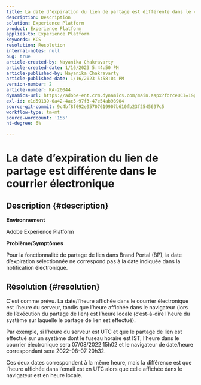 ```yaml
---
title: La date d’expiration du lien de partage est différente dans le courrier électronique
description: Description
solution: Experience Platform
product: Experience Platform
applies-to: Experience Platform
keywords: KCS
resolution: Resolution
internal-notes: null
bug: true
article-created-by: Nayanika Chakravarty
article-created-date: 1/16/2023 5:44:50 PM
article-published-by: Nayanika Chakravarty
article-published-date: 1/16/2023 5:58:04 PM
version-number: 2
article-number: KA-20044
dynamics-url: https://adobe-ent.crm.dynamics.com/main.aspx?forceUCI=1&pagetype=entityrecord&etn=knowledgearticle&id=9e14b874-c595-ed11-aad1-6045bd006149
exl-id: e1d59139-0a42-4ac5-97f3-47e54ab98904
source-git-commit: 9c4bf8f092e95707619907b610fb23f2545697c5
workflow-type: tm+mt
source-wordcount: '155'
ht-degree: 6%

---
```


# La date d’expiration du lien de partage est différente dans le courrier électronique

## Description {#description}


<b>Environnement</b>

Adobe Experience Platform

<b>Problème/Symptômes</b>

Pour la fonctionnalité de partage de lien dans Brand Portal (BP), la date d’expiration sélectionnée ne correspond pas à la date indiquée dans la notification électronique.


## Résolution {#resolution}


C&#39;est comme prévu. La date/l’heure affichée dans le courrier électronique est l’heure du serveur, tandis que l’heure affichée dans le navigateur (lors de l’exécution du partage de lien) est l’heure locale (c’est-à-dire l’heure du système sur laquelle le partage de lien est effectué).

Par exemple, si l’heure du serveur est UTC et que le partage de lien est effectué sur un système dont le fuseau horaire est IST, l’heure dans le courrier électronique sera 07/08/2022 15h02 et le navigateur de date/heure correspondant sera 2022-08-07 20h32.

Ces deux dates correspondent à la même heure, mais la différence est que l’heure affichée dans l’email est en UTC alors que celle affichée dans le navigateur est en heure locale.
